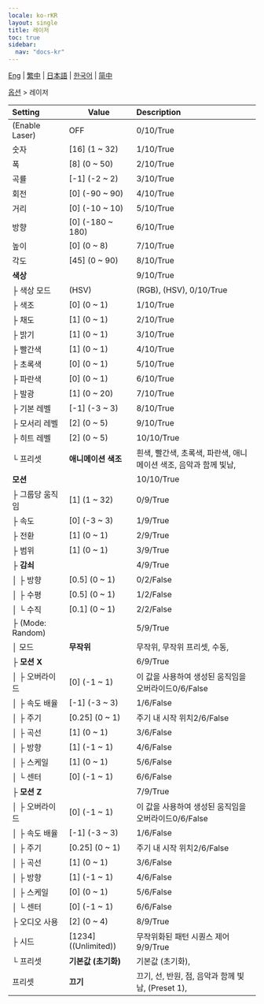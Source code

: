 ```yaml
---
locale: ko-rKR
layout: single
title: 레이저
toc: true
sidebar:
  nav: "docs-kr"
---
```

[Eng](/dancexr/menu/2025.4/stage/laser) | [繁中](/tw/dancexr/menu/2025.4/stage/laser) | [日本語](/jp/dancexr/menu/2025.4/stage/laser) | [한국어](/kr/dancexr/menu/2025.4/stage/laser) | [简中](/zh/dancexr/menu/2025.4/stage/laser)

[옵션](../menu#옵션) > 레이저



| Setting | Value | Description |
| :--- | --- | :--- |
| (Enable Laser) | OFF | 0/10/True
| 숫자 | [16] (1 ~ 32) | 1/10/True
| 폭 | [8] (0 ~ 50) | 2/10/True
| 곡률 | [-1] (-2 ~ 2) | 3/10/True
| 회전 | [0] (-90 ~ 90) | 4/10/True
| 거리 | [0] (-10 ~ 10) | 5/10/True
| 방향 | [0] (-180 ~ 180) | 6/10/True
| 높이 | [0] (0 ~ 8) | 7/10/True
| 각도 | [45] (0 ~ 90) | 8/10/True
| **색상** | | 9/10/True
| ├ 색상 모드 | (HSV) | (RGB), (HSV), 0/10/True
| ├ 색조 | [0] (0 ~ 1) | 1/10/True
| ├ 채도 | [1] (0 ~ 1) | 2/10/True
| ├ 밝기 | [1] (0 ~ 1) | 3/10/True
| ├ 빨간색 | [1] (0 ~ 1) | 4/10/True
| ├ 초록색 | [0] (0 ~ 1) | 5/10/True
| ├ 파란색 | [0] (0 ~ 1) | 6/10/True
| ├ 발광 | [1] (0 ~ 20) | 7/10/True
| ├ 기본 레벨 | [-1] (-3 ~ 3) | 8/10/True
| ├ 모서리 레벨 | [2] (0 ~ 5) | 9/10/True
| ├ 히트 레벨 | [2] (0 ~ 5) | 10/10/True
| └ 프리셋 | **애니메이션 색조** | 흰색, 빨간색, 초록색, 파란색, 애니메이션 색조, 음악과 함께 빛남,  |
| **모션** | | 10/10/True
| ├ 그룹당 움직임 | [1] (1 ~ 32) | 0/9/True
| ├ 속도 | [0] (-3 ~ 3) | 1/9/True
| ├ 전환 | [1] (0 ~ 1) | 2/9/True
| ├ 범위 | [1] (0 ~ 1) | 3/9/True
| ├ **감쇠** | | 4/9/True
| │ ├ 방향 | [0.5] (0 ~ 1) | 0/2/False
| │ ├ 수평 | [0.5] (0 ~ 1) | 1/2/False
| │ └ 수직 | [0.1] (0 ~ 1) | 2/2/False
| ├ (Mode: Random) || 5/9/True
| │ 모드 | **무작위** | 무작위, 무작위 프리셋, 수동,  |
| ├ **모션 X** | | 6/9/True
| │ ├ 오버라이드 | [0] (-1 ~ 1) | 이 값을 사용하여 생성된 움직임을 오버라이드0/6/False
| │ ├ 속도 배율 | [-1] (-3 ~ 3) | 1/6/False
| │ ├ 주기 | [0.25] (0 ~ 1) | 주기 내 시작 위치2/6/False
| │ ├ 곡선 | [1] (0 ~ 1) | 3/6/False
| │ ├ 방향 | [1] (-1 ~ 1) | 4/6/False
| │ ├ 스케일 | [1] (0 ~ 1) | 5/6/False
| │ └ 센터 | [0] (-1 ~ 1) | 6/6/False
| ├ **모션 Z** | | 7/9/True
| │ ├ 오버라이드 | [0] (-1 ~ 1) | 이 값을 사용하여 생성된 움직임을 오버라이드0/6/False
| │ ├ 속도 배율 | [-1] (-3 ~ 3) | 1/6/False
| │ ├ 주기 | [0.25] (0 ~ 1) | 주기 내 시작 위치2/6/False
| │ ├ 곡선 | [1] (0 ~ 1) | 3/6/False
| │ ├ 방향 | [1] (-1 ~ 1) | 4/6/False
| │ ├ 스케일 | [0] (0 ~ 1) | 5/6/False
| │ └ 센터 | [0] (-1 ~ 1) | 6/6/False
| ├ 오디오 사용 | [2] (0 ~ 4) | 8/9/True
| ├ 시드 | [1234] ((Unlimited)) | 무작위화된 패턴 시퀀스 제어9/9/True
| └ 프리셋 | **기본값 (초기화)** | 기본값 (초기화),  |
| 프리셋 | **끄기** | 끄기, 선, 반원, 점, 음악과 함께 빛남, (Preset 1),  |

